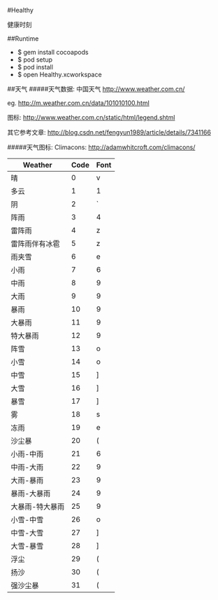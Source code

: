 #Healthy

健康时刻

##Runtime
* $ gem install cocoapods
* $ pod setup
* $ pod install
* $ open Healthy.xcworkspace



##天气
#####天气数据:
中国天气 <http://www.weather.com.cn/>

eg. <http://m.weather.com.cn/data/101010100.html>

图标: <http://www.weather.com.cn/static/html/legend.shtml>

其它参考文章: <http://blog.csdn.net/fengyun1989/article/details/7341166>

#####天气图标:
Climacons: <http://adamwhitcroft.com/climacons/>

Weather      | Code          | Font
------------ | ------------- | ------------
晴           |       0       |     v
多云         |        1       |     1
阴           |       2       |      `
阵雨          |       3       |      4
雷阵雨        |        4      |      z
雷阵雨伴有冰雹 |       5       |       z
雨夹雪        |        6       |    e
小雨         |        7       |      6
中雨         |        8       |      9
大雨         |        9       |      9
暴雨         |        10       |     9
大暴雨       |       11        |      9
特大暴雨     |        12       |      9
阵雪        |       13        |      o
小雪        |       14        |      o
中雪        |       15        |      ]
大雪        |       16        |      ]
暴雪        |       17        |      ]
雾          |        18       |      s
冻雨        |       19        |       e
沙尘暴      |        20       |      (
小雨-中雨    |        21       |     6
中雨-大雨    |        22       |      9
大雨-暴雨    |        23       |      9
暴雨-大暴雨   |        24      |      9
大暴雨-特大暴雨|       25       |      9
小雪-中雪     |       26       |      o
中雪-大雪     |       27       |      ]
大雪-暴雪     |       28       |      ]
浮尘         |        29      |      (
扬沙         |        30      |      (
强沙尘暴      |       31       |      (

